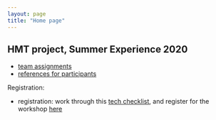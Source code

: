 ```yaml
---
layout: page
title: "Home page"
---
```


## HMT project, Summer Experience 2020



- [team assignments](./teams/)
- [references for participants](./references/)


Registration:

- registration: work through this [tech checklist](./techchecklist/), and register for the workshop [here](https://docs.google.com/forms/d/1YQOoeM9qK1hMyyjrZvdPS_Bbucr_f8642jVvRcXO-NE/viewform?edit_requested=true&fbzx=6256306799587415890)
